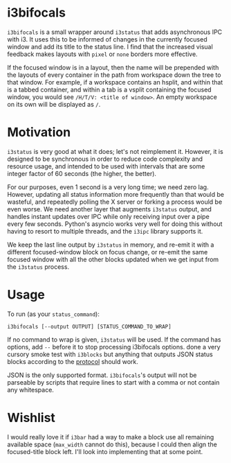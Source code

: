 # i3bifocals

`i3bifocals` is a small wrapper around `i3status` that adds asynchronous
IPC with i3. It uses this to be informed of changes in the currently
focused window and add its title to the status line. I find that the
increased visual feedback makes layouts with `pixel` or `none` borders
more effective.

If the focused window is in a layout, then the name will be prepended
with the layouts of every container in the path from workspace down the
tree to that window. For example, if a workspace contains an hsplit, and
within that is a tabbed container, and within a tab is a vsplit
containing the focused window, you would see `/H/T/V: <title of window>`.
An empty workspace on its own will be displayed as `/`.

# Motivation

`i3status` is very good at what it does; let's not reimplement it.
However, it is designed to be synchronous in order to reduce code
complexity and resource usage, and intended to be used with intervals
that are some integer factor of 60 seconds (the higher, the better).

For our purposes, even 1 second is a very long time; we need zero lag.
However, updating all status information more frequently than that would
be wasteful, and repeatedly polling the X server or forking a process
would be even worse. We need another layer that augments `i3status`
output, and handles instant updates over IPC while only receiving input
over a pipe every few seconds. Python's asyncio works very well for
doing this without having to resort to multiple threads, and the
`i3ipc` library supports it.

We keep the last line output by `i3status` in memory, and re-emit it
with a different focused-window block on focus change, or re-emit the
same focused window with all the other blocks updated when we get input
from the `i3status` process.

# Usage

To run (as your `status_command`):

    i3bifocals [--output OUTPUT] [STATUS_COMMAND_TO_WRAP]

If no command to wrap is given, `i3status` will be used. If the command
has options, add `--` before it to stop processing i3bifocals options.
done a very cursory smoke test with `i3blocks` but anything that outputs
JSON status blocks according to the
[protocol](https://i3wm.org/docs/i3bar-protocol.html) should work.

JSON is the only supported format. `i3bifocals`'s output will not be
parseable by scripts that require lines to start with a comma or not
contain any whitespace.

# Wishlist

I would really love it if `i3bar` had a way to make a block use all
remaining available space (`max_width` cannot do this), because I could
then align the focused-title block left. I'll look into implementing
that at some point.
